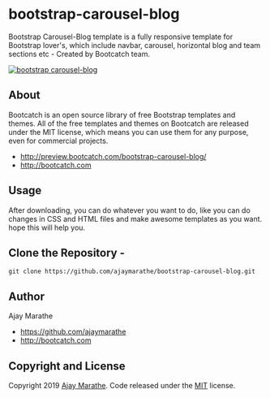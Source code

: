 # bootstrap-carousel-blog
Bootstrap Carousel-Blog template is a fully responsive template for Bootstrap lover's,  which include navbar, carousel, horizontal blog and team sections etc - Created by Bootcatch team.

[![bootstrap carousel-blog](http://preview.bootcatch.com/bootstrap-carousel-blog/img/carousel_blog.png)](http://preview.bootcatch.com/bootstrap-carousel-blog/)


## About

Bootcatch is an open source library of free Bootstrap templates and themes. All of the free templates and themes on Bootcatch are released under the MIT license, which means you can use them for any purpose, even for commercial projects.

* http://preview.bootcatch.com/bootstrap-carousel-blog/
* http://bootcatch.com

## Usage

After downloading, you can do whatever you want to do, like you can do changes in CSS and HTML files and make awesome templates as you want.
hope this will help you.

## Clone the Repository -

`git clone https://github.com/ajaymarathe/bootstrap-carousel-blog.git  `

## Author

Ajay Marathe

+ https://github.com/ajaymarathe
+ http://bootcatch.com

## Copyright and License

Copyright 2019 [Ajay Marathe](https://github.com/ajaymarathe). Code released under the [MIT](https://github.com/ajaymarathe/bootstrap-simple-blog/blob/master/LICENSE) license.

